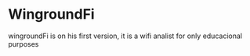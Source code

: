# WingroundFi
wingroundFi is on his first version, it is a wifi analist for only educacional purposes
